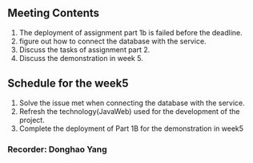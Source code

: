 ## Meeting Contents
1. The deployment of assignment part 1b is failed before the deadline.
2. figure out how to connect the database with the service.
3. Discuss the tasks of assignment part 2.
4. Discuss the demonstration in week 5.

## Schedule for the week5
1. Solve the issue met when connecting the database with the service.
2. Refresh the technology(JavaWeb) used for the development of the project.
3. Complete the deployment of Part 1B for the demonstration in week5

### Recorder: Donghao Yang
